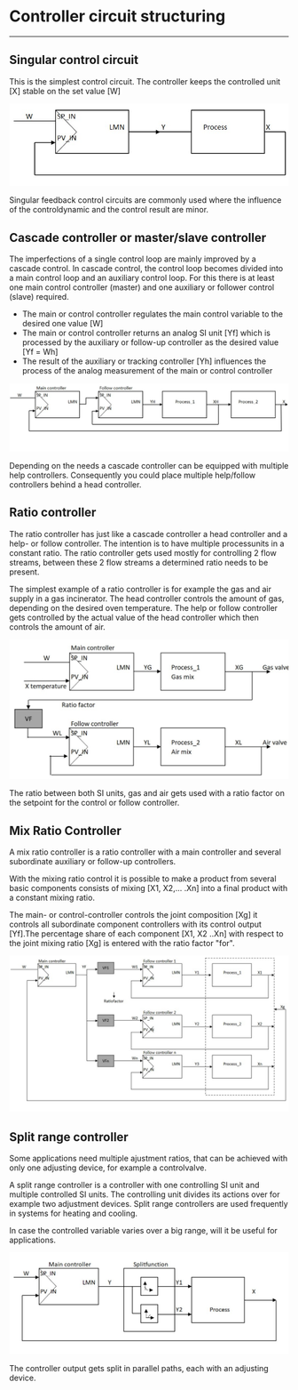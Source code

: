 # Controller circuit structuring
_____________________________________
## Singular control circuit
This is the simplest control circuit. The controller keeps the controlled unit [X] stable on the set value [W]

![Single Circuit Example](../Ad05/Images/SingleCircuitjpg.jpg)

Singular feedback control circuits are commonly used where the influence of the controldynamic and the control result are minor.

## Cascade controller or master/slave controller
The imperfections of a single control loop are mainly improved by a cascade control. In cascade control, the control loop becomes divided into a main control loop and an auxiliary control loop.
For this there is at least one main control controller (master) and one auxiliary or follower control (slave) required.
- The main or control controller regulates the main control variable to the desired one  value [W]
- The main or control controller returns an analog SI unit [Yf]  which is processed by the auxiliary or follow-up controller as the desired value  [Yf = Wh]
- The result of the auxiliary or tracking controller [Yh] influences the process of the  analog measurement of the main or control controller

![Cascade Example](../Ad05/Images/Cascade.jpg)

Depending on the needs a cascade controller can be equipped with multiple help controllers. Consequently you could place multiple help/follow controllers behind a head controller.

## Ratio controller

The ratio controller has just like a cascade controller a head controller and a help- or follow controller. The intention is to have multiple processunits in a constant ratio. The ratio controller gets used mostly for controlling 2 flow streams, between these 2 flow streams a determined ratio needs to be present.

The simplest example of a ratio controller is for example the gas and air supply in a gas incinerator. The head controller controls the amount of gas, depending on the desired oven temperature. The help or follow controller gets controlled by the actual value of the head controller which then controls the amount of air.

![Ratio Example](../Ad05/Images/Ratio.jpg)

The ratio between both SI units, gas and air gets used with a ratio factor on the setpoint for the control or follow controller.

## Mix Ratio Controller
A mix ratio controller is a ratio controller with a main controller and several subordinate auxiliary or follow-up controllers.

With the mixing ratio control it is possible to make a product from several basic components consists of mixing [X1, X2,… .Xn] into a final product with a constant mixing ratio.

The main- or control-controller controls the joint composition [Xg] it controls all subordinate component controllers with its control output [Yf].The percentage share of each component [X1, X2 ..Xn] with respect to the joint mixing ratio [Xg] is entered with the ratio factor "for".

![MixRatio Example](../Ad05/Images/MixRatio.jpg)

## Split range controller
Some applications need multiple ajustment ratios, that can be achieved with only one adjusting device, for example a controlvalve.

A split range controller is a controller with one controlling SI unit and multiple controlled SI units. The controlling unit divides its actions over for example two adjustment devices.
Split range controllers are used frequently in systems for heating and cooling.

In case the controlled variable varies over a big range, will it be useful for applications.

![Split Range Example](../Ad05/Images/SplitRange.jpg)

The controller output gets split in parallel paths, each with an adjusting device.
